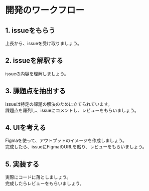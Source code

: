 # 開発のワークフロー

## 1. issueをもらう
上長から、issueを受け取りましょう。
## 2. issueを解釈する
issueの内容を理解しましょう。
## 3. 課題点を抽出する
issueは特定の課題の解決のために立てられています。  
課題点を羅列し、issueにコメントし、レビューをもらいましょう。
## 4. UIを考える
Figmaを使って、アウトプットのイメージを作成しましょう。  
完成したら、issueにFigmaのURLを貼り、レビューをもらいましょう。
## 5. 実装する
実際にコードに落としましょう。  
完成したらレビューをもらいましょう。